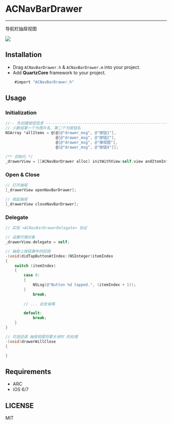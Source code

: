 # ACNavBarDrawer
--------------------

导航栏抽屉视图

<img src="https://github.com/albertgh/ACNavBarDrawer/raw/master/screenshot_0.9.gif"/>

## Installation

* Drag `ACNavBarDrawer.h` & `ACNavBarDrawer.m` into your project.
* Add **QuartzCore** framework to your project.

```objective-c
    #import "ACNavBarDrawer.h"
```  

## Usage


### Initialization

```objective-c
//-- 先创建按钮信息 ------------------------------------------------------------------
// 小数组第一个为图片名、第二个为按钮名
NSArray *allItems = @[@[@"drawer_msg", @"按钮1"],
                      @[@"drawer_msg", @"按钮2"],
                      @[@"drawer_msg", @"弹视图"],
                      @[@"drawer_msg", @"按钮4"]];
                      
/** 初始化 */
_drawerView = [[ACNavBarDrawer alloc] initWithView:self.view andItemInfoArray:allItems];
```  


### Open & Close

```objective-c
// 打开抽屉
[_drawerView openNavBarDrawer];

// 收起抽屉
[_drawerView closeNavBarDrawer];
```

### Delegate

```objective-c
// 实现 <ACNavBarDrawerDelegate> 协议

// 设置代理对象
_drawerView.delegate = self;

// 抽屉上按钮事件的回调
-(void)didTapButtonAtIndex:(NSInteger)itemIndex
{    	    
    switch (itemIndex)
    {
        case 0:
        {
            NSLog(@"Button %d tapped.", (itemIndex + 1));
        }
            break;
            
        // ... 此处省略

        default:
            break;
    }
}

// 可选回调 抽屉视图将要关闭时 的处理
-(void)drawerWillClose
{

}
```

## Requirements

* ARC
* iOS 6/7


## LICENSE

MIT


